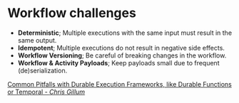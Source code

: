 # Workflow challenges

- **Deterministic**; Multiple executions with the same input must result in the same output.
- **Idempotent**; Multiple executions do not result in negative side effects.
- **Workflow Versioning**; Be careful of breaking changes in the workflow.
- **Workflow & Activity Payloads**; Keep payloads small due to frequent (de)serialization.


[Common Pitfalls with Durable Execution Frameworks, like Durable Functions or Temporal - *Chris Gillum*](https://medium.com/@cgillum/common-pitfalls-with-durable-execution-frameworks-like-durable-functions-or-temporal-eaf635d4a8bb)
